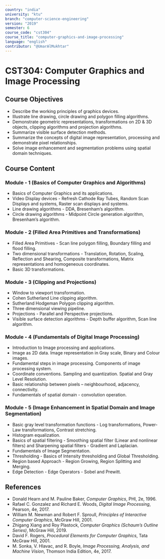 ```yaml
---
country: "india"
university: "ktu"
branch: "computer-science-engineering"
version: "2019"
semester: 6
course_code: "cst304"
course_title: "computer-graphics-and-image-processing"
language: "english"
contributor: "@UmarAlMukhtar"
---
```


# CST304: Computer Graphics and Image Processing

## Course Objectives
* Describe the working principles of graphics devices.
* Illustrate line drawing, circle drawing and polygon filling algorithms.
* Demonstrate geometric representations, transformations on 2D & 3D objects, clipping algorithms and projection algorithms.
* Summarize visible surface detection methods.
* Summarize the concepts of digital image representation, processing and demonstrate pixel relationships.
* Solve image enhancement and segmentation problems using spatial domain techniques.

## Course Content

### Module - 1 (Basics of Computer Graphics and Algorithms)
* Basics of Computer Graphics and its applications.
* Video Display devices - Refresh Cathode Ray Tubes, Random Scan Displays and systems, Raster scan displays and systems.
* Line drawing algorithms - DDA, Bresenham’s algorithm.
* Circle drawing algorithms - Midpoint Circle generation algorithm, Bresenham’s algorithm.

### Module - 2 (Filled Area Primitives and Transformations)
* Filled Area Primitives - Scan line polygon filling, Boundary filling and flood filling.
* Two dimensional transformations - Translation, Rotation, Scaling, Reflection and Shearing, Composite transformations, Matrix representations and homogeneous coordinates.
* Basic 3D transformations.

### Module - 3 (Clipping and Projections)
* Window to viewport transformation.
* Cohen Sutherland Line clipping algorithm.
* Sutherland Hodgeman Polygon clipping algorithm.
* Three dimensional viewing pipeline.
* Projections - Parallel and Perspective projections.
* Visible surface detection algorithms - Depth buffer algorithm, Scan line algorithm.

### Module - 4 (Fundamentals of Digital Image Processing)
* Introduction to Image processing and applications.
* Image as 2D data. Image representation in Gray scale, Binary and Colour images.
* Fundamental steps in image processing. Components of image processing system.
* Coordinate conventions. Sampling and quantization. Spatial and Gray Level Resolution.
* Basic relationship between pixels – neighbourhood, adjacency, connectivity.
* Fundamentals of spatial domain - convolution operation.

### Module - 5 (Image Enhancement in Spatial Domain and Image Segmentation)
* Basic gray level transformation functions - Log transformations, Power-Law transformations, Contrast stretching.
* Histogram equalization.
* Basics of spatial filtering - Smoothing spatial filter (Linear and nonlinear filters) and Sharpening spatial filters - Gradient and Laplacian.
* Fundamentals of Image Segmentation.
* Thresholding - Basics of Intensity thresholding and Global Thresholding.
* Region based Approach - Region Growing, Region Splitting and Merging.
* Edge Detection - Edge Operators - Sobel and Prewitt.

## References
* Donald Hearn and M. Pauline Baker, *Computer Graphics*, PHI, 2e, 1996.
* Rafael C. Gonzalez and Richard E. Woods, *Digital Image Processing*, Pearson, 4e, 2017.
* William M. Newman and Robert F. Sproull, *Principles of Interactive Computer Graphics*, McGraw Hill, 2001.
* Zhigang Xiang and Roy Plastock, *Computer Graphics (Schaum’s Outline Series)*, McGraw Hill, 2019.
* David F. Rogers, *Procedural Elements for Computer Graphics*, Tata McGraw Hill, 2001.
* M. Sonka, V. Hlavac, and R. Boyle, *Image Processing, Analysis, and Machine Vision*, Thomson India Edition, 4e, 2017.
